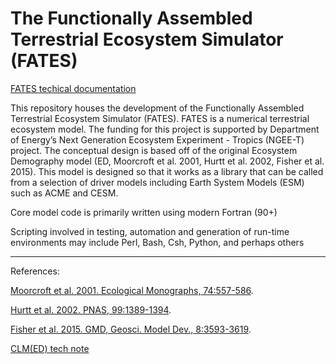 # The Functionally Assembled Terrestrial Ecosystem Simulator (FATES)

[FATES techical documentation](https://fates-docs.readthedocs.io/en/latest/index.html)


This repository houses the development of the Functionally Assembled Terrestrial Ecosystem Simulator (FATES). 
 FATES is a numerical terrestrial ecosystem model.  The funding for this project is supported by Department of Energy’s Next Generation Ecosystem Experiment - Tropics (NGEE-T) project.  The conceptual design is based off of the original Ecosystem Demography model (ED, Moorcroft et al. 2001, Hurtt et al. 2002, Fisher et al. 2015).  This model is designed so that it works as a library that can be called from a selection of driver models including Earth System Models (ESM) such as ACME and CESM.  

Core model code is primarily written using modern Fortran (90+)

Scripting involved in testing, automation and generation of run-time environments may include Perl, Bash, Csh, Python, and perhaps others


***

References:


[Moorcroft et al. 2001. Ecological Monographs, 74:557-586](http://dx.doi.org/10.1890/0012-9615(2001)071[0557:AMFSVD]2.0.CO;2).

[Hurtt et al. 2002. PNAS, 99:1389-1394](http://dx.doi.org/10.1073/pnas.012249999).

[Fisher et al. 2015. GMD, Geosci. Model Dev., 8:3593-3619](https://www.geosci-model-dev.net/8/3593/2015/gmd-8-3593-2015.pdf).

[CLM(ED) tech note](https://drive.google.com/file/d/1waflKlIGKj127hDAiN7b-X0N-HBZdMEE/view?usp=sharing)